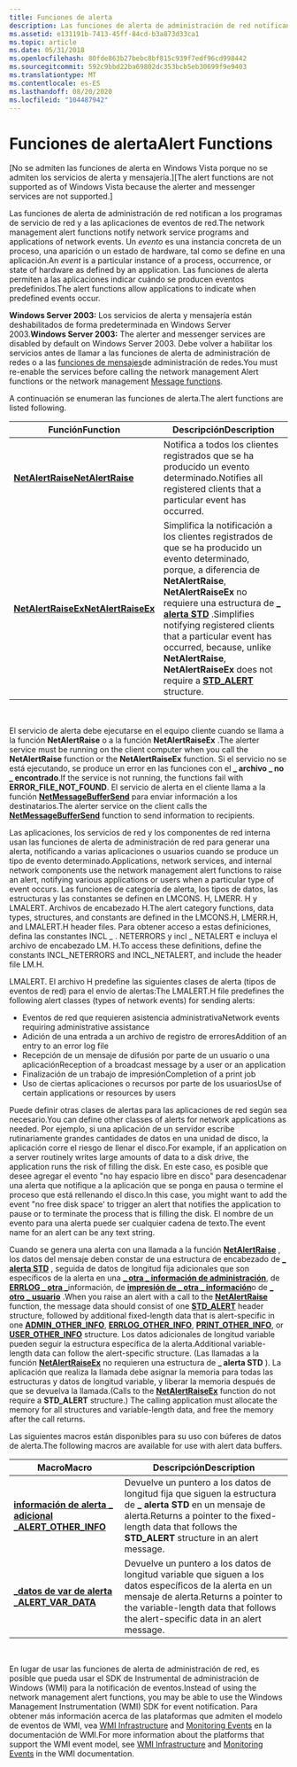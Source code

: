 ```yaml
---
title: Funciones de alerta
description: Las funciones de alerta de administración de red notifican a los programas de servicio de red y a las aplicaciones de eventos de red.
ms.assetid: e131191b-7413-45ff-84cd-b3a873d33ca1
ms.topic: article
ms.date: 05/31/2018
ms.openlocfilehash: 80fde863b27bebc8bf815c939f7edf96cd998442
ms.sourcegitcommit: 592c9bbd22ba69802dc353bcb5eb30699f9e9403
ms.translationtype: MT
ms.contentlocale: es-ES
ms.lasthandoff: 08/20/2020
ms.locfileid: "104487942"
---
```

# <a name="alert-functions"></a><span data-ttu-id="53f5d-103">Funciones de alerta</span><span class="sxs-lookup"><span data-stu-id="53f5d-103">Alert Functions</span></span>

<span data-ttu-id="53f5d-104">\[No se admiten las funciones de alerta en Windows Vista porque no se admiten los servicios de alerta y mensajería.\]</span><span class="sxs-lookup"><span data-stu-id="53f5d-104">\[The alert functions are not supported as of Windows Vista because the alerter and messenger services are not supported.\]</span></span>

<span data-ttu-id="53f5d-105">Las funciones de alerta de administración de red notifican a los programas de servicio de red y a las aplicaciones de eventos de red.</span><span class="sxs-lookup"><span data-stu-id="53f5d-105">The network management alert functions notify network service programs and applications of network events.</span></span> <span data-ttu-id="53f5d-106">Un *evento* es una instancia concreta de un proceso, una aparición o un estado de hardware, tal como se define en una aplicación.</span><span class="sxs-lookup"><span data-stu-id="53f5d-106">An *event* is a particular instance of a process, occurrence, or state of hardware as defined by an application.</span></span> <span data-ttu-id="53f5d-107">Las funciones de alerta permiten a las aplicaciones indicar cuándo se producen eventos predefinidos.</span><span class="sxs-lookup"><span data-stu-id="53f5d-107">The alert functions allow applications to indicate when predefined events occur.</span></span>

<span data-ttu-id="53f5d-108">**Windows Server 2003:** Los servicios de alerta y mensajería están deshabilitados de forma predeterminada en Windows Server 2003.</span><span class="sxs-lookup"><span data-stu-id="53f5d-108">**Windows Server 2003:** The alerter and messenger services are disabled by default on Windows Server 2003.</span></span> <span data-ttu-id="53f5d-109">Debe volver a habilitar los servicios antes de llamar a las funciones de alerta de administración de redes o a las [funciones de mensajes](message-functions.md)de administración de redes.</span><span class="sxs-lookup"><span data-stu-id="53f5d-109">You must re-enable the services before calling the network management Alert functions or the network management [Message functions](message-functions.md).</span></span>

<span data-ttu-id="53f5d-110">A continuación se enumeran las funciones de alerta.</span><span class="sxs-lookup"><span data-stu-id="53f5d-110">The alert functions are listed following.</span></span>



| <span data-ttu-id="53f5d-111">Función</span><span class="sxs-lookup"><span data-stu-id="53f5d-111">Function</span></span>                                   | <span data-ttu-id="53f5d-112">Descripción</span><span class="sxs-lookup"><span data-stu-id="53f5d-112">Description</span></span>                                                                                                                                                                                            |
|--------------------------------------------|--------------------------------------------------------------------------------------------------------------------------------------------------------------------------------------------------------|
| [<span data-ttu-id="53f5d-113">**NetAlertRaise**</span><span class="sxs-lookup"><span data-stu-id="53f5d-113">**NetAlertRaise**</span></span>](/windows/desktop/api/Lmalert/nf-lmalert-netalertraise)     | <span data-ttu-id="53f5d-114">Notifica a todos los clientes registrados que se ha producido un evento determinado.</span><span class="sxs-lookup"><span data-stu-id="53f5d-114">Notifies all registered clients that a particular event has occurred.</span></span>                                                                                                                                  |
| [<span data-ttu-id="53f5d-115">**NetAlertRaiseEx**</span><span class="sxs-lookup"><span data-stu-id="53f5d-115">**NetAlertRaiseEx**</span></span>](/windows/desktop/api/Lmalert/nf-lmalert-netalertraiseex) | <span data-ttu-id="53f5d-116">Simplifica la notificación a los clientes registrados de que se ha producido un evento determinado, porque, a diferencia de **NetAlertRaise**, **NetAlertRaiseEx** no requiere una estructura de [**\_ alerta STD**](/windows/desktop/api/Lmalert/ns-lmalert-std_alert) .</span><span class="sxs-lookup"><span data-stu-id="53f5d-116">Simplifies notifying registered clients that a particular event has occurred, because, unlike **NetAlertRaise**, **NetAlertRaiseEx** does not require a [**STD\_ALERT**](/windows/desktop/api/Lmalert/ns-lmalert-std_alert) structure.</span></span> |



 

<span data-ttu-id="53f5d-117">El servicio de alerta debe ejecutarse en el equipo cliente cuando se llama a la función **NetAlertRaise** o a la función **NetAlertRaiseEx** .</span><span class="sxs-lookup"><span data-stu-id="53f5d-117">The alerter service must be running on the client computer when you call the **NetAlertRaise** function or the **NetAlertRaiseEx** function.</span></span> <span data-ttu-id="53f5d-118">Si el servicio no se está ejecutando, se produce un error en las funciones con el **\_ archivo \_ no \_ encontrado**.</span><span class="sxs-lookup"><span data-stu-id="53f5d-118">If the service is not running, the functions fail with **ERROR\_FILE\_NOT\_FOUND**.</span></span> <span data-ttu-id="53f5d-119">El servicio de alerta en el cliente llama a la función [**NetMessageBufferSend**](/windows/desktop/api/Lmmsg/nf-lmmsg-netmessagebuffersend) para enviar información a los destinatarios.</span><span class="sxs-lookup"><span data-stu-id="53f5d-119">The alerter service on the client calls the [**NetMessageBufferSend**](/windows/desktop/api/Lmmsg/nf-lmmsg-netmessagebuffersend) function to send information to recipients.</span></span>

<span data-ttu-id="53f5d-120">Las aplicaciones, los servicios de red y los componentes de red interna usan las funciones de alerta de administración de red para generar una alerta, notificando a varias aplicaciones o usuarios cuando se produce un tipo de evento determinado.</span><span class="sxs-lookup"><span data-stu-id="53f5d-120">Applications, network services, and internal network components use the network management alert functions to raise an alert, notifying various applications or users when a particular type of event occurs.</span></span> <span data-ttu-id="53f5d-121">Las funciones de categoría de alerta, los tipos de datos, las estructuras y las constantes se definen en LMCONS. H, LMERR. H y LMALERT. Archivos de encabezado H.</span><span class="sxs-lookup"><span data-stu-id="53f5d-121">The alert category functions, data types, structures, and constants are defined in the LMCONS.H, LMERR.H, and LMALERT.H header files.</span></span> <span data-ttu-id="53f5d-122">Para obtener acceso a estas definiciones, defina las constantes INCL \_ . NETERRORS y incl \_ NETALERT e incluya el archivo de encabezado LM. H.</span><span class="sxs-lookup"><span data-stu-id="53f5d-122">To access these definitions, define the constants INCL\_NETERRORS and INCL\_NETALERT, and include the header file LM.H.</span></span>

<span data-ttu-id="53f5d-123">LMALERT. El archivo H predefine las siguientes clases de alerta (tipos de eventos de red) para el envío de alertas:</span><span class="sxs-lookup"><span data-stu-id="53f5d-123">The LMALERT.H file predefines the following alert classes (types of network events) for sending alerts:</span></span>

-   <span data-ttu-id="53f5d-124">Eventos de red que requieren asistencia administrativa</span><span class="sxs-lookup"><span data-stu-id="53f5d-124">Network events requiring administrative assistance</span></span>
-   <span data-ttu-id="53f5d-125">Adición de una entrada a un archivo de registro de errores</span><span class="sxs-lookup"><span data-stu-id="53f5d-125">Addition of an entry to an error log file</span></span>
-   <span data-ttu-id="53f5d-126">Recepción de un mensaje de difusión por parte de un usuario o una aplicación</span><span class="sxs-lookup"><span data-stu-id="53f5d-126">Reception of a broadcast message by a user or an application</span></span>
-   <span data-ttu-id="53f5d-127">Finalización de un trabajo de impresión</span><span class="sxs-lookup"><span data-stu-id="53f5d-127">Completion of a print job</span></span>
-   <span data-ttu-id="53f5d-128">Uso de ciertas aplicaciones o recursos por parte de los usuarios</span><span class="sxs-lookup"><span data-stu-id="53f5d-128">Use of certain applications or resources by users</span></span>

<span data-ttu-id="53f5d-129">Puede definir otras clases de alertas para las aplicaciones de red según sea necesario.</span><span class="sxs-lookup"><span data-stu-id="53f5d-129">You can define other classes of alerts for network applications as needed.</span></span> <span data-ttu-id="53f5d-130">Por ejemplo, si una aplicación de un servidor escribe rutinariamente grandes cantidades de datos en una unidad de disco, la aplicación corre el riesgo de llenar el disco.</span><span class="sxs-lookup"><span data-stu-id="53f5d-130">For example, if an application on a server routinely writes large amounts of data to a disk drive, the application runs the risk of filling the disk.</span></span> <span data-ttu-id="53f5d-131">En este caso, es posible que desee agregar el evento "no hay espacio libre en disco" para desencadenar una alerta que notifique a la aplicación que se ponga en pausa o termine el proceso que está rellenando el disco.</span><span class="sxs-lookup"><span data-stu-id="53f5d-131">In this case, you might want to add the event "no free disk space' to trigger an alert that notifies the application to pause or to terminate the process that is filling the disk.</span></span> <span data-ttu-id="53f5d-132">El nombre de un evento para una alerta puede ser cualquier cadena de texto.</span><span class="sxs-lookup"><span data-stu-id="53f5d-132">The event name for an alert can be any text string.</span></span>

<span data-ttu-id="53f5d-133">Cuando se genera una alerta con una llamada a la función [**NetAlertRaise**](/windows/desktop/api/Lmalert/nf-lmalert-netalertraise) , los datos del mensaje deben constar de una estructura de encabezado de [**\_ alerta STD**](/windows/desktop/api/Lmalert/ns-lmalert-std_alert) , seguida de datos de longitud fija adicionales que son específicos de la alerta en una [**\_ otra \_ información de administración**](/windows/desktop/api/Lmalert/ns-lmalert-admin_other_info), de [**ERRLOG \_ otra \_**](/windows/desktop/api/Lmalert/ns-lmalert-errlog_other_info)información, de [**impresión de \_ otra \_ información**](/windows/desktop/api/Lmalert/ns-lmalert-print_other_info)o de [**\_ otro \_ usuario**](/windows/desktop/api/Lmalert/ns-lmalert-user_other_info) .</span><span class="sxs-lookup"><span data-stu-id="53f5d-133">When you raise an alert with a call to the [**NetAlertRaise**](/windows/desktop/api/Lmalert/nf-lmalert-netalertraise) function, the message data should consist of one [**STD\_ALERT**](/windows/desktop/api/Lmalert/ns-lmalert-std_alert) header structure, followed by additional fixed-length data that is alert-specific in one [**ADMIN\_OTHER\_INFO**](/windows/desktop/api/Lmalert/ns-lmalert-admin_other_info), [**ERRLOG\_OTHER\_INFO**](/windows/desktop/api/Lmalert/ns-lmalert-errlog_other_info), [**PRINT\_OTHER\_INFO**](/windows/desktop/api/Lmalert/ns-lmalert-print_other_info), or [**USER\_OTHER\_INFO**](/windows/desktop/api/Lmalert/ns-lmalert-user_other_info) structure.</span></span> <span data-ttu-id="53f5d-134">Los datos adicionales de longitud variable pueden seguir la estructura específica de la alerta.</span><span class="sxs-lookup"><span data-stu-id="53f5d-134">Additional variable-length data can follow the alert-specific structure.</span></span> <span data-ttu-id="53f5d-135">(Las llamadas a la función [**NetAlertRaiseEx**](/windows/desktop/api/Lmalert/nf-lmalert-netalertraiseex) no requieren una estructura de **\_ alerta STD** ). La aplicación que realiza la llamada debe asignar la memoria para todas las estructuras y datos de longitud variable, y liberar la memoria después de que se devuelva la llamada.</span><span class="sxs-lookup"><span data-stu-id="53f5d-135">(Calls to the [**NetAlertRaiseEx**](/windows/desktop/api/Lmalert/nf-lmalert-netalertraiseex) function do not require a **STD\_ALERT** structure.) The calling application must allocate the memory for all structures and variable-length data, and free the memory after the call returns.</span></span>

<span data-ttu-id="53f5d-136">Las siguientes macros están disponibles para su uso con búferes de datos de alerta.</span><span class="sxs-lookup"><span data-stu-id="53f5d-136">The following macros are available for use with alert data buffers.</span></span>



| <span data-ttu-id="53f5d-137">Macro</span><span class="sxs-lookup"><span data-stu-id="53f5d-137">Macro</span></span>                                          | <span data-ttu-id="53f5d-138">Descripción</span><span class="sxs-lookup"><span data-stu-id="53f5d-138">Description</span></span>                                                                                               |
|------------------------------------------------|-----------------------------------------------------------------------------------------------------------|
| [<span data-ttu-id="53f5d-139">**información de alerta \_ adicional \_**</span><span class="sxs-lookup"><span data-stu-id="53f5d-139">**ALERT\_OTHER\_INFO**</span></span>](/windows/desktop/api/Lmalert/nf-lmalert-alert_other_info) | <span data-ttu-id="53f5d-140">Devuelve un puntero a los datos de longitud fija que siguen la estructura de **\_ alerta STD** en un mensaje de alerta.</span><span class="sxs-lookup"><span data-stu-id="53f5d-140">Returns a pointer to the fixed-length data that follows the **STD\_ALERT** structure in an alert message.</span></span> |
| [<span data-ttu-id="53f5d-141">**\_datos de var de alerta \_**</span><span class="sxs-lookup"><span data-stu-id="53f5d-141">**ALERT\_VAR\_DATA**</span></span>](/windows/desktop/api/Lmalert/nf-lmalert-alert_var_data)     | <span data-ttu-id="53f5d-142">Devuelve un puntero a los datos de longitud variable que siguen a los datos específicos de la alerta en un mensaje de alerta.</span><span class="sxs-lookup"><span data-stu-id="53f5d-142">Returns a pointer to the variable-length data that follows the alert-specific data in an alert message.</span></span>   |



 

<span data-ttu-id="53f5d-143">En lugar de usar las funciones de alerta de administración de red, es posible que pueda usar el SDK de Instrumental de administración de Windows (WMI) para la notificación de eventos.</span><span class="sxs-lookup"><span data-stu-id="53f5d-143">Instead of using the network management alert functions, you may be able to use the Windows Management Instrumentation (WMI) SDK for event notification.</span></span> <span data-ttu-id="53f5d-144">Para obtener más información acerca de las plataformas que admiten el modelo de eventos de WMI, vea [WMI Infrastructure](/windows/desktop/WmiSdk/wmi-infrastructure) and [Monitoring Events](/windows/desktop/WmiSdk/monitoring-events) en la documentación de WMI.</span><span class="sxs-lookup"><span data-stu-id="53f5d-144">For more information about the platforms that support the WMI event model, see [WMI Infrastructure](/windows/desktop/WmiSdk/wmi-infrastructure) and [Monitoring Events](/windows/desktop/WmiSdk/monitoring-events) in the WMI documentation.</span></span>

 

 
